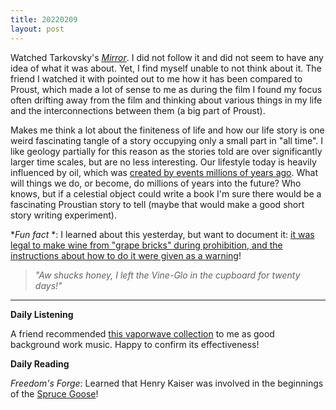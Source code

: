 ```yaml
---
title: 20220209
layout: post
---
```


Watched Tarkovsky's *[Mirror](https://en.wikipedia.org/wiki/Mirror_(1975_film))*. I did not follow it and did not seem to have any idea of what it was about. Yet, I find myself unable to not think about it. The friend I watched it with pointed out to me how it has been compared to Proust, which made a lot of sense to me as during the film I found my focus often drifting away from the film and thinking about various things in my life and the interconnections between them (a big part of Proust). 

Makes me think a lot about the finiteness of life and how our life story is one weird fascinating tangle of a story occupying only a small part in "all time". I like geology partially for this reason as the stories told are over significantly larger time scales, but are no less interesting. Our lifestyle today is heavily influenced by oil, which was [created by events millions of years ago](https://www2.southeastern.edu/orgs/oilspill/fossil.html). What will things we do, or become, do millions of years into the future? Who knows, but if a celestial object could write a book I'm sure there would be a fascinating Proustian story to tell (maybe that would make a good short story writing experiment).

**Fun fact* *: I learned about this yesterday, but want to document it: [it was legal to make wine from "grape bricks" during prohibition, and the instructions about how to do it were given as a warning](https://grapecollective.com/articles/prohibitions-grape-bricks-how-to-not-make-wine)! 

> *"Aw shucks honey, I left the Vine-Glo in the cupboard for twenty days!"*

---

**Daily Listening**

A friend recommended [this vaporwave collection](https://www.youtube.com/watch?v=fIu-SMAkMtU) to me as good background work music. Happy to confirm its effectiveness!

**Daily Reading**

*Freedom's Forge*: Learned that Henry Kaiser was involved in the beginnings of the [Spruce Goose](https://en.wikipedia.org/wiki/Hughes_H-4_Hercules)! 